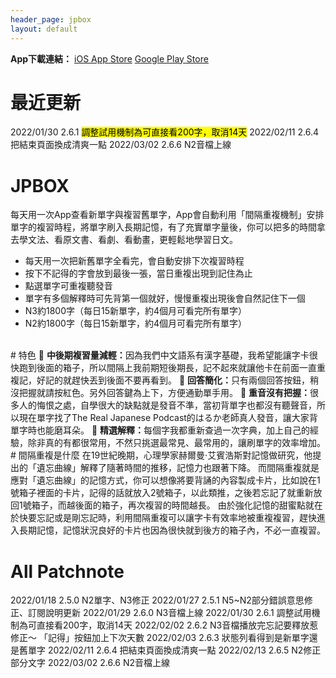 ```yaml
---
header_page: jpbox
layout: default
---
```

<b>App下載連結：</b>
[iOS App Store](https://apps.apple.com/tw/app/jpbox/id1597878658)
[Google Play Store](https://play.google.com/store/apps/details?id=com.chundev.tangobox)
# 最近更新
2022/01/30 2.6.1 <mark class="yellow">調整試用機制為可直接看200字，取消14天</mark> 
2022/02/11 2.6.4 把結束頁面換成清爽一點 
2022/03/02 2.6.6 N2音檔上線

# JPBOX
每天用一次App查看新單字與複習舊單字，App會自動利用「間隔重複機制」安排單字的複習時程，將單字刷入長期記憶，有了充實單字量後，你可以把多的時間拿去學文法、看原文書、看劇、看動畫，更輕鬆地學習日文。
<br>
- 每天用一次把新舊單字全看完，會自動安排下次複習時程  
- 按下不記得的字會放到最後一張，當日重複出現到記住為止
- 點選單字可重複聽發音  
- 單字有多個解釋時可先背第一個就好，慢慢重複出現後會自然記住下一個  
- N3約1800字（每日15新單字，約4個月可看完所有單字） 
- N2約1800字（每日15新單字，約4個月可看完所有單字） 
<br>
# 特色
🔸 <b>中後期複習量減輕：</b>因為我們中文語系有漢字基礎，我希望能讓字卡很快跑到後面的箱子，所以間隔上我前期短後期長，記不起來就讓他卡在前面一直重複記，好記的就趕快丟到後面不要再看到。 
🔸 <b>回答簡化：</b>只有兩個回答按鈕，稍沒把握就請按紅色。另外回答鍵為上下，方便通勤單手用。 
🔸 <b>重音沒有把握：</b>很多人的悔恨之處，自學很大的缺點就是發音不準，當初背單字也都沒有聽聲音，所以現在單字找了The Real Japanese Podcast的はるか老師真人發音，讓大家背單字時也能磨耳朵。 
🔸 <b>精選解釋：</b>每個字我都重新查過一次字典，加上自己的經驗，除非真的有都很常用，不然只挑選最常見、最常用的，讓刷單字的效率增加。 
# 間隔重複是什麼
在19世紀晚期，心理學家赫爾曼·艾賓浩斯對記憶做研究，他提出的「遺忘曲線」解釋了隨著時間的推移，記憶力也跟著下降。  
而間隔重複就是應對「遺忘曲線」的記憶方式，你可以想像將要背誦的內容製成卡片，比如說在1號箱子裡面的卡片，記得的話就放入2號箱子，以此類推，之後若忘記了就重新放回1號箱子，而越後面的箱子，再次複習的時間越長。  
由於強化記憶的甜蜜點就在於快要忘記或是剛忘記時，利用間隔重複可以讓字卡有效率地被重複複習，趕快進入長期記憶，記憶狀況良好的卡片也因為很快就到後方的箱子內，不必一直複習。

# All Patchnote
2022/01/18 2.5.0 N2單字、N3修正
2022/01/27 2.5.1 N5~N2部分錯誤意思修正、訂閱說明更新
2022/01/29 2.6.0 N3音檔上線
2022/01/30 2.6.1 調整試用機制為可直接看200字，取消14天
2022/02/02 2.6.2 N3音檔播放完忘記要釋放惹 修正～ 「記得」按鈕加上下次天數
2022/02/03 2.6.3 狀態列看得到是新單字還是舊單字
2022/02/11 2.6.4 把結束頁面換成清爽一點
2022/02/13 2.6.5 N2修正部分文字
2022/03/02 2.6.6 N2音檔上線
